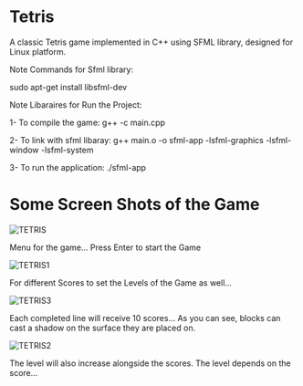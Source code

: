 # Tetris
A classic Tetris game implemented in C++ using SFML library, designed for Linux platform.

Note Commands for Sfml library:

  sudo apt-get install libsfml-dev

Note Libaraires for Run the Project:

  1- To compile the game: g++ -c main.cpp
  
  2- To link with sfml libaray:  g++ main.o -o sfml-app -lsfml-graphics -lsfml-window -lsfml-system
  
  3- To run the application:  ./sfml-app

# Some Screen Shots of the Game

![TETRIS](https://github.com/hammadshabbir10/Tetris/assets/114811739/b9e763a0-c14b-4423-a716-2e5f333a0891)

Menu for the game... Press Enter to start the Game

![TETRIS1](https://github.com/hammadshabbir10/Tetris/assets/114811739/a0bdbdbe-5e9d-4276-ba9c-f18039a91248)

For different Scores to set the Levels of the Game as well...

![TETRIS3](https://github.com/hammadshabbir10/Tetris/assets/114811739/c6a68a1f-d62c-4ff6-8202-3eda15640371)

Each completed line will receive 10 scores...
As you can see, blocks can cast a shadow on the surface they are placed on.

![TETRIS2](https://github.com/hammadshabbir10/Tetris/assets/114811739/6a023f3f-c448-4f7b-93a7-3a662f8069ed)

The level will also increase alongside the scores. The level depends on the score...







